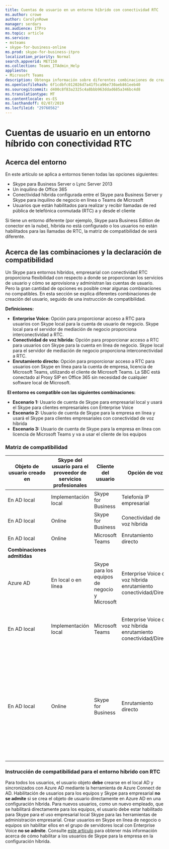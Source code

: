 ```yaml
---
title: Cuentas de usuario en un entorno híbrido con conectividad RTC
ms.author: crowe
author: CarolynRowe
manager: serdars
ms.audience: ITPro
ms.topic: article
ms.service:
- msteams
- skype-for-business-online
ms.prod: skype-for-business-itpro
localization_priority: Normal
search.appverid: MET150
ms.collection: Teams_ITAdmin_Help
appliesto:
- Microsoft Teams
description: Obtenga información sobre diferentes combinaciones de creación de usuarios y qué combinaciones son compatibles o no compatibles.
ms.openlocfilehash: 6f1cdbfc012026d7a41f5ca96e730aeb861eeb40
ms.sourcegitcommit: d400c8f83a2325c4a8bbb963ddad685a346bc4d8
ms.translationtype: MT
ms.contentlocale: es-ES
ms.lasthandoff: 02/07/2019
ms.locfileid: "29760562"
---
```

# <a name="user-accounts-in-a-hybrid-environment-with-pstn-connectivity"></a>Cuentas de usuario en un entorno híbrido con conectividad RTC

## <a name="about-the-environment"></a>Acerca del entorno

En este artículo se aplica a entornos tienen todas las opciones siguientes: 
 
- Skype para Business Server o Lync Server 2013 
- Un inquilino de Office 365 
- Conectividad híbrida configurada entre el Skype para Business Server y Skype para inquilino de negocio en línea o Teams de Microsoft 
- Usuarios que están habilitados para realizar y recibir llamadas de red pública de telefónica conmutada (RTC) a y desde el cliente

 
Si tiene un entorno diferente (por ejemplo, Skype para Business Edition de conector en la nube), híbrida no está configurado o los usuarios no están habilitados para las llamadas de RTC, la matriz de compatibilidad de será diferente.  

## <a name="about-the-combinations-and-the-supportability-statement"></a>Acerca de las combinaciones y la declaración de compatibilidad  

Un Skype para entornos híbridos, empresarial con conectividad RTC proporciona flexibilidad con respecto a donde se proporcionan los servicios de usuario y cómo se aprovisiona y administran las cuentas de usuario. Pero la gran cantidad de opciones es posible crear algunas combinaciones no compatibles. En esta sección se explica diferentes combinaciones de creación del usuario, seguido de una instrucción de compatibilidad.


**Definiciones:**   
- **Enterprise Voice:** Opción para proporcionar acceso a RTC para usuarios con Skype local para la cuenta de usuario de negocio. Skype local para el servidor de mediación de negocio proporciona interconectividad a RTC.  
- **Conectividad de voz híbrida:** Opción para proporcionar acceso a RTC para usuarios con Skype para la cuenta en línea de negocio. Skype local para el servidor de mediación de negocio proporciona interconectividad a RTC. 
- **Enrutamiento directo:** Opción para proporcionar acceso a RTC para usuarios con Skype en línea para la cuenta de empresa, licencia de Microsoft Teams, utilizando el cliente de Microsoft Teams. La SBC está conectado al Proxy SIP en Office 365 sin necesidad de cualquier software local de Microsoft.

  
**El entorno es compatible con las siguientes combinaciones:**
- **Escenario 1:** Usuario de cuenta de Skype para empresarial local y usará el Skype para clientes empresariales con Enterprise Voice
- **Escenario 2:** Usuario de cuenta de Skype para la empresa en línea y usará el Skype para clientes empresariales con conectividad de voz híbrida
- **Escenario 3:** Usuario de cuenta de Skype para la empresa en línea con licencia de Microsoft Teams y va a usar el cliente de los equipos
 
### <a name="supportability-matrix"></a>Matriz de compatibilidad


|**Objeto de usuario creado en**  |**Skype del usuario para el proveedor de servicios profesionales**|**Cliente del usuario**|**Opción de voz**|**Compatible**|
| ------------ | --------- | --------- | --------- | -------- |
|En AD local| Implementación local |Skype for Business   | Telefonía IP empresarial   |Sí|
|En AD local|Online| Skype for Business  | Conectividad de voz híbrida   |Sí |
|En AD local|Online |Microsoft Teams |Enrutamiento directo  |Sí |
|**Combinaciones admitidas**    | |         |         |      |
|Azure AD| En local o en línea | Skype para los equipos de negocio y Microsoft|Enterprise Voice de voz híbrida enrutamiento conectividad/Direct  |No, debe crearse el objeto de usuario en AD local en primer lugar |
|En AD local  |Implementación local| Microsoft Teams| Enterprise Voice de voz híbrida enrutamiento conectividad/Direct   |No, el cliente de Microsoft Teams no es compatible con Skype local para la empresa |     
|En AD local  |Online |Skype for Business  | Enrutamiento directo  |No, el enrutamiento directo no es compatible con Skype para cliente de negocio y usuario debe estar habilitado para Enterprise Voice en Skype para la empresa en primer lugar  |


### <a name="supportability-statement-for-the-hybrid-environment-with-pstn"></a>Instrucción de compatibilidad para el entorno híbrido con RTC

Para todos los usuarios, el usuario objeto **debe** crearse en el local AD y sincronizados con Azure AD mediante la herramienta de Azure Connect de AD. Habilitación de usuarios para los equipos y Skype para empresarial **no se admite** si se crea el objeto de usuario directamente en Azure AD en una configuración híbrida. Para nuevos usuarios, como un nuevo empleado, que se habilitará directamente para los equipos, el usuario debe estar habilitado para Skype para el uso empresarial local Skype para las herramientas de administración empresarial. Crear usuarios en Skype en línea de negocio o equipos sin habilitar ellos en el grupo de servidores local con Enterprise Voice **no se admite**. Consulte [este artículo](https://docs.microsoft.com/skypeforbusiness/skype-for-business-hybrid-solutions/plan-your-phone-system-cloud-pbx-solution/enable-the-users-for-enterprise-voice-on-premises#special-considerations-when-enabling-users-for-enterprise-voice-on-premises) para obtener más información acerca de cómo habilitar a los usuarios de Skype para la empresa en la configuración híbrida.
